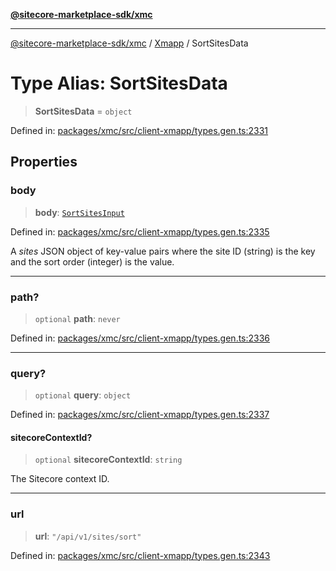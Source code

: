 [**@sitecore-marketplace-sdk/xmc**](../../../../README.md)

***

[@sitecore-marketplace-sdk/xmc](../../../../README.md) / [Xmapp](../README.md) / SortSitesData

# Type Alias: SortSitesData

> **SortSitesData** = `object`

Defined in: [packages/xmc/src/client-xmapp/types.gen.ts:2331](https://github.com/Sitecore/marketplace-sdk/blob/893df143248e67d8c66e942a96045542130259a0/packages/xmc/src/client-xmapp/types.gen.ts#L2331)

## Properties

### body

> **body**: [`SortSitesInput`](SortSitesInput.md)

Defined in: [packages/xmc/src/client-xmapp/types.gen.ts:2335](https://github.com/Sitecore/marketplace-sdk/blob/893df143248e67d8c66e942a96045542130259a0/packages/xmc/src/client-xmapp/types.gen.ts#L2335)

A _sites_ JSON object of key-value pairs where the site ID (string) is the key and the sort order (integer) is the value.

***

### path?

> `optional` **path**: `never`

Defined in: [packages/xmc/src/client-xmapp/types.gen.ts:2336](https://github.com/Sitecore/marketplace-sdk/blob/893df143248e67d8c66e942a96045542130259a0/packages/xmc/src/client-xmapp/types.gen.ts#L2336)

***

### query?

> `optional` **query**: `object`

Defined in: [packages/xmc/src/client-xmapp/types.gen.ts:2337](https://github.com/Sitecore/marketplace-sdk/blob/893df143248e67d8c66e942a96045542130259a0/packages/xmc/src/client-xmapp/types.gen.ts#L2337)

#### sitecoreContextId?

> `optional` **sitecoreContextId**: `string`

The Sitecore context ID.

***

### url

> **url**: `"/api/v1/sites/sort"`

Defined in: [packages/xmc/src/client-xmapp/types.gen.ts:2343](https://github.com/Sitecore/marketplace-sdk/blob/893df143248e67d8c66e942a96045542130259a0/packages/xmc/src/client-xmapp/types.gen.ts#L2343)

